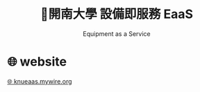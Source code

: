 </p> 
    <div align="center">
        <h1>🚀開南大學 設備即服務 EaaS</h1>
        <span>Equipment as a Service</span>
    </div>
</p>

# 🌐 website

[🌐 knueaas.mywire.org](http://knueaas.mywire.org/)
